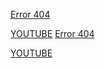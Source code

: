 [Error 404](https://example.com/invalid-url)

[YOUTUBE](https://www.ybe.com/watch?v=1hpc70_OoAg&t=14260s)
[Error 404](https://example.com/invalid-url)

[YOUTUBE](https://www.ybe.com/wav=1hpc70_OoAg&t=14260s)
